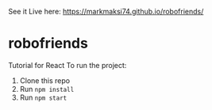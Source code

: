 See it Live here: https://markmaksi74.github.io/robofriends/

# robofriends
Tutorial for React
To run the project:

1. Clone this repo
2. Run `npm install`
3. Run `npm start`
